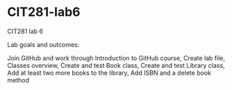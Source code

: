 # CIT281-lab6
CIT281 lab 6

Lab goals and outcomes:

Join GitHub and work through Introduction to GitHub course, 
Create lab file, 
Classes overview, 
Create and test Book class, 
Create and test Library class, 
Add at least two more books to the library, 
Add ISBN and a delete book method
